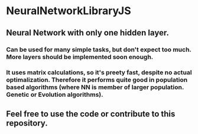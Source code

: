 # NeuralNetworkLibraryJS
## Neural Network with only one hidden layer.
### Can be used for many simple tasks, but don't expect too much. More layers should be implemented soon enough.

### It uses matrix calculations, so it's preety fast, despite no actual optimalization. Therefore it performs quite good in population based algorithms (where NN is member of larger population. Genetic or Evolution algorithms).

## Feel free to use the code or contribute to this repository.
